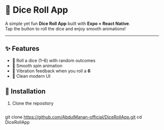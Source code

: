 # 🎲 Dice Roll App  

A simple yet fun **Dice Roll App** built with **Expo + React Native**.  
Tap the button to roll the dice and enjoy smooth animations!  

---

## ✨ Features
- 🎲 Roll a dice (1–6) with random outcomes  
- 🔄 Smooth spin animation  
- 📳 Vibration feedback when you roll a **6**  
- 🎨 Clean modern UI  



## 🚀 Installation  

1. Clone the repository  
   ```bash
git clone https://github.com/AbdulManan-official/DiceRollApp.git
cd DiceRollApp
   
